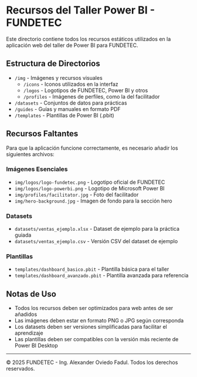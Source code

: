 # Recursos del Taller Power BI - FUNDETEC

Este directorio contiene todos los recursos estáticos utilizados en la aplicación web del taller de Power BI para FUNDETEC.

## Estructura de Directorios

- `/img` - Imágenes y recursos visuales
  - `/icons` - Iconos utilizados en la interfaz
  - `/logos` - Logotipos de FUNDETEC, Power BI y otros
  - `/profiles` - Imágenes de perfiles, como la del facilitador
- `/datasets` - Conjuntos de datos para prácticas
- `/guides` - Guías y manuales en formato PDF
- `/templates` - Plantillas de Power BI (.pbit)

## Recursos Faltantes

Para que la aplicación funcione correctamente, es necesario añadir los siguientes archivos:

### Imágenes Esenciales

- `img/logos/logo-fundetec.png` - Logotipo oficial de FUNDETEC
- `img/logos/logo-powerbi.png` - Logotipo de Microsoft Power BI
- `img/profiles/facilitator.jpg` - Foto del facilitador
- `img/hero-background.jpg` - Imagen de fondo para la sección hero

### Datasets

- `datasets/ventas_ejemplo.xlsx` - Dataset de ejemplo para la práctica guiada
- `datasets/ventas_ejemplo.csv` - Versión CSV del dataset de ejemplo

### Plantillas

- `templates/dashboard_basico.pbit` - Plantilla básica para el taller
- `templates/dashboard_avanzado.pbit` - Plantilla avanzada para referencia

## Notas de Uso

- Todos los recursos deben ser optimizados para web antes de ser añadidos
- Las imágenes deben estar en formato PNG o JPG según corresponda
- Los datasets deben ser versiones simplificadas para facilitar el aprendizaje
- Las plantillas deben ser compatibles con la versión más reciente de Power BI Desktop

---

© 2025 FUNDETEC - Ing. Alexander Oviedo Fadul. Todos los derechos reservados.

